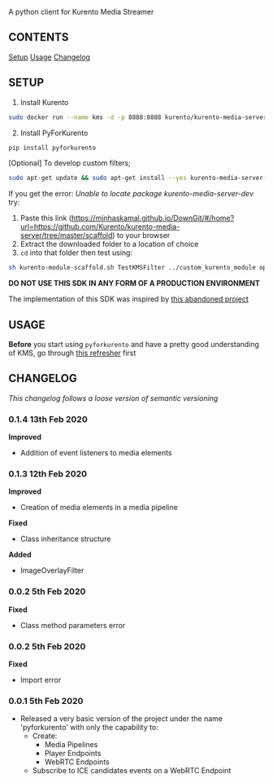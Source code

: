 A python client for Kurento Media Streamer

## CONTENTS
[Setup](#setup)
[Usage](#usage)
[Changelog](#change)

## SETUP <a id = "setup"></a>
1. Install Kurento
```bash
sudo docker run --name kms -d -p 8888:8888 kurento/kurento-media-server
```

2. Install PyForKurento
```bash
pip install pyforkurento
```

[Optional] To develop custom filters;
```bash
sudo apt-get update && sudo apt-get install --yes kurento-media-server-dev
```

If you get the error: *Unable to locate package kurento-media-server-dev* try:
1. Paste this link (https://minhaskamal.github.io/DownGit/#/home?url=https://github.com/Kurento/kurento-media-server/tree/master/scaffold) to your browser
2. Extract the downloaded folder to a location of choice
3. ```cd``` into that folder then test using:
```bash
sh kurento-module-scaffold.sh TestKMSFilter ../custom_kurento_module opencv_filter
```

**DO NOT USE THIS SDK IN ANY FORM OF A PRODUCTION ENVIRONMENT**

The implementation of this SDK was inspired by [this abandoned project](https://github.com/minervaproject/pykurento/tree/master/pykurento)


## USAGE <a id = "usage"></a>
**Before** you start using ```pyforkurento``` and have a pretty good understanding of KMS, go through [this refresher](https://doc-kurento.readthedocs.io/en/stable/features/kurento_api.html) first



## CHANGELOG <a id = "change"></a>
*This changelog follows a loose version of semantic versioning*
### 0.1.4 13th Feb 2020
**Improved**
* Addition of event listeners to media elements

### 0.1.3 12th Feb 2020
**Improved**
* Creation of media elements in a media pipeline

**Fixed**
* Class inheritance structure

**Added**
* ImageOverlayFilter

### 0.0.2 5th Feb 2020
**Fixed**
* Class method parameters error

### 0.0.2 5th Feb 2020
**Fixed**
* Import error

### 0.0.1 5th Feb 2020
* Released a very basic version of the project under the name 'pyforkurento' with only the capability to:
    - Create:
        - Media Pipelines
        - Player Endpoints
        - WebRTC Endpoints
    - Subscribe to ICE candidates events on a WebRTC Endpoint

